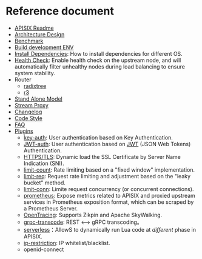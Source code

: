 
Reference document
==================

* [APISIX Readme](../README.md)
* [Architecture Design](architecture-design-cn.md)
* [Benchmark](benchmark.md)
* [Build development ENV](dev-manual.md)
* [Install Dependencies](install-dependencies.md): How to install dependencies for different OS.
* [Health Check](health-check.md): Enable health check on the upstream node, and will automatically filter unhealthy nodes during load balancing to ensure system stability.
* Router
    * [radixtree](router-radixtree.md)
    * [r3](router-r3.md)
* [Stand Alone Model](stand-alone.md)
* [Stream Proxy](stream-proxy.md)
* [Changelog](../CHANGELOG.md)
* [Code Style](../CODE_STYLE.md)
* [FAQ](../FAQ.md)
* [Plugins](plugins.md)
    * [key-auth](plugins/key-auth.md): User authentication based on Key Authentication.
    * [JWT-auth](plugins/jwt-auth-cn.md): User authentication based on [JWT](https://jwt.io/) (JSON Web Tokens) Authentication.
    * [HTTPS/TLS](https.md): Dynamic load the SSL Certificate by Server Name Indication (SNI).
    * [limit-count](plugins/limit-count.md): Rate limiting based on a "fixed window" implementation.
    * [limit-req](plugins/limit-req.md): Request rate limiting and adjustment based on the "leaky bucket" method.
    * [limit-conn](plugins/limit-conn.md): Limite request concurrency (or concurrent connections).
    * [prometheus](plugins/prometheus.md): Expose metrics related to APISIX and proxied upstream services in Prometheus exposition format, which can be scraped by a Prometheus Server.
    * [OpenTracing](plugins/zipkin.md): Supports Zikpin and Apache SkyWalking.
    * [grpc-transcode](plugins/grpc-transcode-cn.md): REST <--> gRPC transcoding。
    * [serverless](plugins/serverless-cn.md)：AllowS to dynamically run Lua code at *different* phase in APISIX.
    * [ip-restriction](plugins/ip-restriction.md): IP whitelist/blacklist.
    * openid-connect

